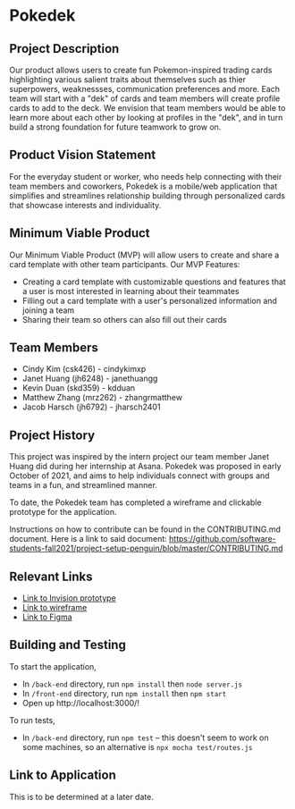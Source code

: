 # Pokedek
## Project Description
Our product allows users to create fun Pokemon-inspired trading cards highlighting various salient traits about themselves such as thier superpowers, weaknessses, communication preferences and more. Each team will start with a "dek" of cards and team members will create profile cards to add to the deck. We envision that team members would be able to learn more about each other by looking at profiles in the "dek", and in turn build a strong foundation for future teamwork to grow on.

## Product Vision Statement
For the everyday student or worker, who needs help connecting with their team members and coworkers, Pokedek is a mobile/web application that simplifies and streamlines relationship building through personalized cards that showcase interests and individuality.

## Minimum Viable Product
Our Minimum Viable Product (MVP) will allow users to create and share a card template with other team participants.
Our MVP Features:
- Creating a card template with customizable questions and features that a user is most interested in learning about their teammates
- Filling out a card template with a user's personalized information and joining a team
- Sharing their team so others can also fill out their cards

## Team Members
- Cindy Kim (csk426) - cindykimxp
- Janet Huang (jh6248) - janethuangg
- Kevin Duan (skd359) - kdduan
- Matthew Zhang (mrz262) - zhangrmatthew
- Jacob Harsch (jh6792) - jharsch2401
## Project History
This project was inspired by the intern project our team member Janet Huang did during her internship at Asana. Pokedek was proposed in early October of 2021, and aims to help individuals connect with groups and teams in a fun, and streamlined manner.

To date, the Pokedek team has completed a wireframe and clickable prototype for the application.

Instructions on how to contribute can be found in the CONTRIBUTING.md document. Here is a link to said document: https://github.com/software-students-fall2021/project-setup-penguin/blob/master/CONTRIBUTING.md

## Relevant Links
- [Link to Invision prototype](https://projects.invisionapp.com/share/5J11VJM29DYF#/screens)
- [Link to wireframe](https://drive.google.com/file/d/1OBUmIUSFCET3nAxs20n6P_lX2rcZiksS/view)
- [Link to Figma](https://www.figma.com/file/cbgk4UxRgy6Ale7D3uBbiX/Wireframes?node-id=0%3A1)
## Building and Testing
To start the application,
- In `/back-end` directory, run `npm install` then `node server.js`
- In `/front-end` directory, run `npm install` then `npm start`
- Open up http://localhost:3000/!

To run tests,
- In `/back-end` directory, run `npm test` – this doesn't seem to work on some machines, so an alternative is `npx mocha test/routes.js`

## Link to Application
This is to be determined at a later date.
